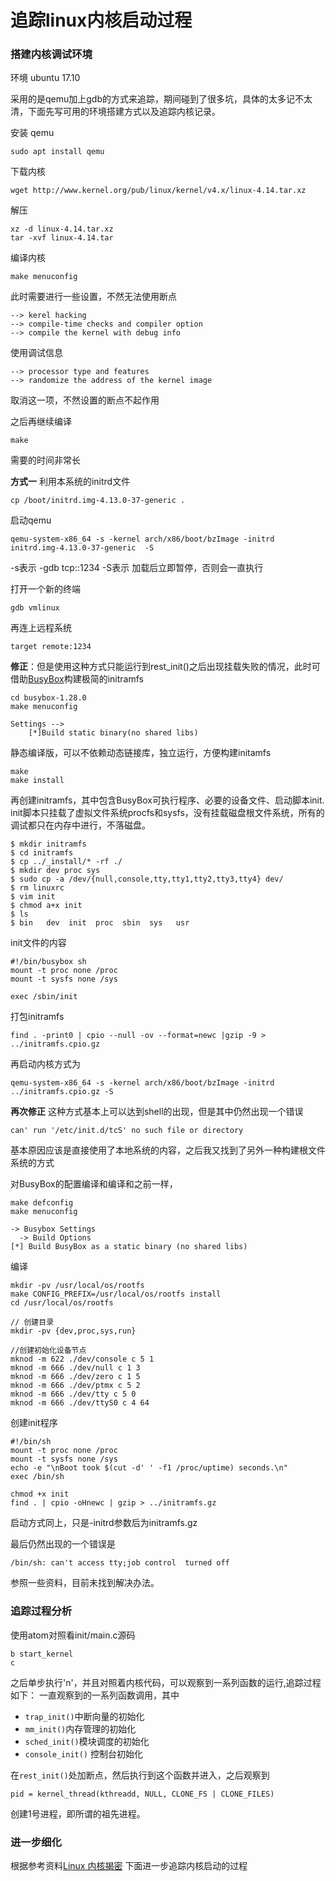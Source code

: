 # 追踪linux内核启动过程
### 搭建内核调试环境
环境 ubuntu 17.10

采用的是qemu加上gdb的方式来追踪，期间碰到了很多坑，具体的太多记不太清，下面先写可用的环境搭建方式以及追踪内核记录。


安装 qemu
```
sudo apt install qemu
```
下载内核
```
wget http://www.kernel.org/pub/linux/kernel/v4.x/linux-4.14.tar.xz
```
解压
```
xz -d linux-4.14.tar.xz
tar -xvf linux-4.14.tar
```
编译内核
```
make menuconfig
```
此时需要进行一些设置，不然无法使用断点
```
--> kerel hacking
--> compile-time checks and compiler option
--> compile the kernel with debug info
```
使用调试信息
```
--> processor type and features
--> randomize the address of the kernel image
```
取消这一项，不然设置的断点不起作用

之后再继续编译
```
make
```
需要的时间非常长

**方式一** 利用本系统的initrd文件
```
cp /boot/initrd.img-4.13.0-37-generic .
```
启动qemu
```
qemu-system-x86_64 -s -kernel arch/x86/boot/bzImage -initrd initrd.img-4.13.0-37-generic  -S
```
-s表示 -gdb tcp::1234
-S表示 加载后立即暂停，否则会一直执行

打开一个新的终端
```
gdb vmlinux
```
再连上远程系统
```
target remote:1234
```

**修正**：但是使用这种方式只能运行到rest_init()之后出现挂载失败的情况，此时可借助[BusyBox](https://www.busybox.net/)构建极简的initramfs
```
cd busybox-1.28.0
make menuconfig
```

```
Settings -->
    [*]Build static binary(no shared libs)
```
静态编译版，可以不依赖动态链接库，独立运行，方便构建initamfs
```
make
make install
```
再创建initramfs，其中包含BusyBox可执行程序、必要的设备文件、启动脚本init.
init脚本只挂载了虚拟文件系统procfs和sysfs，没有挂载磁盘根文件系统，所有的调试都只在内存中进行，不落磁盘。

```
$ mkdir initramfs
$ cd initramfs
$ cp ../_install/* -rf ./
$ mkdir dev proc sys
$ sudo cp -a /dev/{null,console,tty,tty1,tty2,tty3,tty4} dev/
$ rm linuxrc
$ vim init
$ chmod a+x init
$ ls
$ bin   dev  init  proc  sbin  sys   usr
```

init文件的内容
```
#!/bin/busybox sh         
mount -t proc none /proc  
mount -t sysfs none /sys  

exec /sbin/init
```
打包initramfs
```
find . -print0 | cpio --null -ov --format=newc |gzip -9 > ../initramfs.cpio.gz
```
再启动内核方式为
```
qemu-system-x86_64 -s -kernel arch/x86/boot/bzImage -initrd ../initramfs.cpio.gz -S
```

**再次修正**
这种方式基本上可以达到shell的出现，但是其中仍然出现一个错误
```
can' run '/etc/init.d/tcS' no such file or directory
```
基本原因应该是直接使用了本地系统的内容，之后我又找到了另外一种构建根文件系统的方式

对BusyBox的配置编译和编译和之前一样，
```
make defconfig
make menuconfig
```

```
-> Busybox Settings
  -> Build Options
[*] Build BusyBox as a static binary (no shared libs)
```
编译
```
mkdir -pv /usr/local/os/rootfs
make CONFIG_PREFIX=/usr/local/os/rootfs install
cd /usr/local/os/rootfs

// 创建目录
mkdir -pv {dev,proc,sys,run}

//创建初始化设备节点
mknod -m 622 ./dev/console c 5 1
mknod -m 666 ./dev/null c 1 3
mknod -m 666 ./dev/zero c 1 5
mknod -m 666 ./dev/ptmx c 5 2
mknod -m 666 ./dev/tty c 5 0
mknod -m 666 ./dev/ttyS0 c 4 64
```

创建init程序
```
#!/bin/sh
mount -t proc none /proc
mount -t sysfs none /sys
echo -e "\nBoot took $(cut -d' ' -f1 /proc/uptime) seconds.\n"
exec /bin/sh
```

```
chmod +x init
find . | cpio -oHnewc | gzip > ../initramfs.gz
```
启动方式同上，只是-initrd参数后为initramfs.gz

最后仍然出现的一个错误是
```
/bin/sh: can't access tty;job control  turned off
```

参照一些资料，目前未找到解决办法。



### 追踪过程分析
使用atom对照看init/main.c源码
```
b start_kernel
c
```
之后单步执行'n'，并且对照着内核代码，可以观察到一系列函数的运行,追踪过程如下：
一直观察到的一系列函数调用，其中
- `trap_init()`中断向量的初始化
- `mm_init()`内存管理的初始化
- `sched_init()`模块调度的初始化
- `console_init()` 控制台初始化

在`rest_init()`处加断点，然后执行到这个函数并进入，之后观察到
```
pid = kernel_thread(kthreadd, NULL, CLONE_FS | CLONE_FILES)
```
创建1号进程，即所谓的祖先进程。

### 进一步细化
根据参考资料[Linux 内核揭密](https://xinqiu.gitbooks.io/linux-insides-cn/)
下面进一步追踪内核启动的过程
